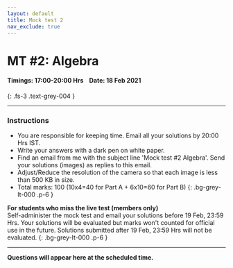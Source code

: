 ```yaml
---
layout: default
title: Mock test 2
nav_exclude: true
---
```



#  MT #2: Algebra
#### Timings: 17:00-20:00 Hrs &nbsp;&nbsp;  Date: 18 Feb 2021
{: .fs-3 .text-grey-004 }

---

### Instructions

- You are responsible for keeping time. Email all your solutions by 20:00 Hrs IST.
- Write your answers with a dark pen on white paper.
- Find an email from me with the subject line 'Mock test #2 Algebra'. Send your solutions (images) as replies to this email.
- Adjust/Reduce the resolution of the camera so that each image is less than 500 KB in size.
- Total marks: 100 (10x4=40 for Part A + 6x10=60 for Part B)
{: .bg-grey-lt-000 .p-6 }


**For students who miss the live test (members only)**<br>
Self-administer the mock test and email your solutions before 19 Feb, 23:59 Hrs. Your solutions will be evaluated
but marks won't counted for official use in the future. Solutions submitted after 19 Feb, 23:59 Hrs will not be evaluated.
{: .bg-grey-lt-000 .p-6 }


---

**Questions will appear here at the scheduled time.**

<!--


## Part A: Short-answer type questions

**Submission file:** Write answers to all the ten questions on a single sheet of paper. Email a picture of your answer sheet. Name the file as PartA.jpg.
{: .fs-3 }

**For this part, answers must be written without any explanation.**



<ol>

<p>
<li>Let \(p_1(x),p_2(x),\ldots,p_m(x)\) be \(m\) distinct polynomials such that:<br>

\[ p_1(x) = p_2(x) = \ldots = p_m(x) \mbox{ if } x<0 \]

What is the largest possible value of \(m\)?

For example, if it possible for \(m\) to be 4, then the polynomials
might look like this:

<p style="text-align:center">
<br><img src="/assets/images/mt_2_polynomial.png"/>
</p>

</li>
</p>


<p>
<li>Find a polynomial \(q(x)\) with integer coefficients with \(\sqrt{3}+i\) as a root. In case there are multiple candidates,
pick a polynomial with the least degree.</li>
</p>


<p>
<li>
(i) Find the remainder when \(f(x)=6x^{16}+4x^{22}+5x^{12}+x^{2}\) is divided by \((x^{2}+1)\). [2 marks] <br><br>
(ii) Find the remainder when \(x f(x)\) is divided by \((x^{2}+1)\). [2 marks]
</li>
</p>


<p>
<li>
Find two quadratic polynomials \( p(x) \) and \( g(x) \)  that satisfy
the following conditions:

<ol>
<li>Both \(p(x)\)  and \(g(x)\)  have two distinct real roots.</li>
<li>The sum \( p(x)+g(x) \)  has no real root.</li>
</ol>

</li>
</p>


<p>
<li> A grazing field has \(10\) kgs of grass. Every Sunday a herd of cows eat \(x\) kgs of grass. Over a week's time the grass grows by \( 10\% \). What
is the maximum value of \(x\) that will allow the cows to feed indefinitely without running out of grass?
</li>
</p>




<p>
<li>
Consider the simultaneous equations in variables \(x\) and \(y\), where \(k\) is a constant:

\begin{align*}
2x + y &= kx + 4 \\
x + 2y &= ky + 6k
\end{align*}

For what values of \(k\) does the system not have a solution?


</li>
</p>



<p>
<li>
<i>Notation.</i> \( { }^nC_{k} \) represents the binomial coefficient.<br>

Consider the set of prime numbers less than 100 (listed below). Pick two numbers \(n\) and \(k\) with \(n > k \) from this set such that
\( {}^nC_{k} \) is maximized.

<p style="text-align:center">
<img src="/assets/images/primes_100.png"/>
</p>

</li>
</p>



<p>
<li>
<i>Notation.</i> \( [n] \) denotes the set of numbers \( \{1,2,\ldots,n\} \). Assume \(n>100\) for this problem.<br><br>
A function \(f:[n]\rightarrow \mathbb{R} \) is defined as follows:<br>


\[
f(x) = \begin{cases} 0 &\mbox{if } x = 1 \\
 1 & \mbox{if } x = n \\
 \frac{1}{2} (f(x-1) + f(x+1))  & \mbox{if } 1 < x < n
 \end{cases}
\]

What is the value of \( f(3) \) in terms of \(n\)?

</li>
</p>






<p>
<li>
(i) Simplify \[ \sum_{j=0}^{n} \sum_{i=j}^{n}{ }^{n} C_{i}{ }^{i} C_{j}  \] <br><br>
(ii) Calculate the value of the expression (i) when \( n=5 \). [1 mark]
</li>
</p>


<p>
<li>
Let \( f(x) = 37 x^{4}-37 x^{3}-x^{2}+9 x-2 \). Then let the four roots of
\( f(x) \)  be \( r_{1}, r_{2}, r_{3}\)  and \( r_{4} \). Find the value of

\[ \left(r_{1}+r_{2}+r_{3}\right)\left(r_{1}+r_{2}+r_{4}\right)\left(r_{1}+r_{3}+r_{4}\right)\left(r_{2}+r_{3}+r_{4}\right) \]

</li>
</p>

<p>


</p>





</ol>

-->

<!--

https://www.madhavacompetition.in/MMC-Jan-2019.pdf
1. Let $f(x)=a_{0} x^{n}+\cdots+a_{n}$ be a non-constant polynomial with real coefficients satisfying
$$
f(x) f\left(2 x^{2}\right)=f\left(2 x^{3}+x\right)
$$
for all real numbers $x$.
(a) Show that $a_{n} \neq 0$.
(b) Show that $f$ has no real root.






8. $P(x)$ and $Q(x)$ are two polynomials such that
$$
P(P(x))=P(x)^{16}+x^{48}+Q(x)
$$
Find the smallest possible degree of $Q$.
Answer: 35
Solution: Note: we use the notation $O\left(x^{n}\right)$ to denote an arbitrary polynomial whose degree is at most $n$.

We first try to find a $Q$ with degree $<48 .$ It turns out this is feasible. Let $d$ be the degree of
P. $P(P(x))$ has degree $d^{2}$, and $P(x)^{16}+x^{48}+Q(x)$ has degree $\max (16 d, 48)$. Since 48 is not a perfect square, the degree must be $16 d$, which implies $d=16$.
$$
\begin{array}{l}
\text { Now let } R(x)=P(x)-x^{16}, \text { so } \\
\qquad R(P(x))=x^{48}+Q(x)
\end{array}
$$
Since $R$ applied to a degree- 16 polynomial yields a degree- 48 polynomial, the degree of $R$ must be $3 .$ So, we have $P(x)=x^{16}+a x^{3}+O\left(x^{2}\right)$ for some $a \neq 0 ;$ we can also show from here that in fact $a=1$. Therefore,
$$
P(P(x))=P(x)^{16}+P(x)^{3}+O\left(P(x)^{2}\right)=P(x)^{16}+x^{48}+3 x^{35}+O\left(x^{34}\right)
$$
Hence, if the degree of $Q$ is $<48,$ it must be exactly 35.






https://sumo.stanford.edu/pdfs/smt2019/algebra-exam.pdf
5. Let $f(x)=36 x^{4}-36 x^{3}-x^{2}+9 x-2 .$ Then let the four roots of $f(x)$ be $r_{1}, r_{2}, r_{3},$ and $r_{4}$ Find the value of
$$
\left(r_{1}+r_{2}+r_{3}\right)\left(r_{1}+r_{2}+r_{4}\right)\left(r_{1}+r_{3}+r_{4}\right)\left(r_{2}+r_{3}+r_{4}\right)
$$
Answer: $\frac{1}{6}$ Solution 1: Note that $s=r_{1}+r_{2}+r_{3}+r_{4}=\frac{36}{36}=1$. Then
$$
\begin{aligned}
\left(r_{1}+r_{2}+r_{3}\right)\left(r_{1}+r_{2}+r_{4}\right)\left(r_{1}+r_{3}+r_{4}\right)\left(r_{2}+r_{3}+r_{4}\right) &=\left(s-r_{4}\right)\left(s-r_{3}\right)\left(s-r_{2}\right)\left(s-r_{1}\right) \\
&=\frac{f(s)}{36} \\
&=\frac{36-36-1+9-2}{36} \\
&=\frac{1}{6}
\end{aligned}
$$








## Part B: Subjective questions

**Submission files:** Each question in this part must be answered on a page of its own. Name the files as B1.jpg, B2.jpg, etc. In case you have multiple files
for the same question, say B4, name the corresponding files as B4-1.jpg, B4-2.jpg, etc.
{: .fs-3 }


**Clearly explain your entire reasoning.** No credit will be given without reasoning. Partial solutions may get partial credit.



<p>
<b>B1.</b> Consider the polynomial \(f(x) = a_{n}x^n +a_{n-1}x^n + \cdots + a_{1}x+a_{0}\),
where each coefficient \(a_{i}\) is either \(0\) or \(1\). If \( f(2) = 14\),
find the polynomial \(f(x)\).
</p>





<p>
<b>B2.</b> Compute the smallest value \(p\) such that, for all \(q> p\), the polynomial  \( x^3 - 7x^2 +qx +16 = 0 \) has exactly one real root.
</p>


<p>
<b>B3.</b> Let \(f(x)=a_{0} x^{n}+\cdots+a_{n}\) be a non-constant polynomial with real coefficients satisfying

\[ f(x) f\left(x^{2}\right)=f\left(x^{3}+x\right) \]

for all real numbers \(x\).

Show that \(f\)  has no real root.
</p>

<p>
<b>B4.</b> Show that \(p(x)\) does not have any real roots where:
\[  p(x)=x^{2 n}-2 x^{2 n-1}+3 x^{2 n-2}-4 x^{2 n-3}+\cdots-2 n x+(2 n+1) \]

</p>

-->

<!--

Madhava 2011
Solution :

If $x \leq 0$ then $p(x)>0 .$ Let $x>0$ $p(x)=x^{2 n}-2 x^{2 n-1}+3 x^{2 n-2}-4 x^{2 n-3}+\cdots-2 n x+(2 n+1)$
$x p(x)=x^{2 n+1}-2 x^{2 n}+3 x^{2 n-1}-4 x^{2 n-2}+\cdots-2 n x^{2}+(2 n+1) x$
$$
6
$$
$x p(x)+p(x)=x^{2 n+1}-x^{2 n}+x^{2 n-1}-x^{2 n-2}+\cdots+x+(2 n+1)$
$(1+x) p(x)=x\left(\frac{1+x^{2 n+1}}{1+x}\right)+(2 n+1)$
$\Rightarrow p(x)>0$ for $x>0 .$



-->





